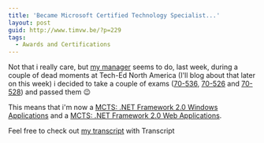 ```yaml
---
title: 'Became Microsoft Certified Technology Specialist...'
layout: post
guid: http://www.timvw.be/?p=229
tags:
  - Awards and Certifications
---
```

Not that i really care, but [my manager](http://wimvdd.blogspot.com) seems to do, last week, during a couple of dead moments at Tech-Ed North America (I'll blog about that later on this week) i decided to take a couple of exams ([70-536](http://www.microsoft.com/learning/en/us/exams/70-536.mspx), [70-526](http://www.microsoft.com/learning/en/us/exams/70-526.mspx) and [70-528](http://www.microsoft.com/learning/en/us/exams/70-528.mspx)) and passed them 😉 

This means that i'm now a [MCTS: .NET Framework 2.0 Windows Applications](http://www.microsoft.com/learning/mcp/mcts/winapps/default.mspx) and a [MCTS: .NET Framework 2.0 Web Applications](http://www.microsoft.com/learning/mcp/mcts/webapps/default.mspx).

Feel free to check out [my transcript](http://www.microsoft.com/learning/mcp/transcripts) with Transcript 